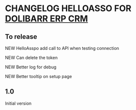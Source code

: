 # CHANGELOG HELLOASSO FOR [DOLIBARR ERP CRM](https://www.dolibarr.org)


## To release

NEW HelloAsspo add call to API when testing connection

NEW Can delete the token

NEW Better log for debug

NEW Better tooltip on setup page


## 1.0

Initial version
